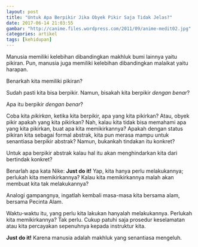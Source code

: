 ```yaml
---
layout: post
title: "Untuk Apa Berpikir Jika Obyek Pikir Saja Tidak Jelas?"
date: 2017-06-14 21:03:55
gambar: "http://canime.files.wordpress.com/2011/09/anime-medit02.jpg"
categories: artikel
tags: [kehidupan]
---
```


Manusia memiliki kelebihan dibandingkan makhluk bumi lainnya yaitu pikiran. Pun, manusia juga memiliki kelebihan dibandingkan malaikat yaitu harapan.

Benarkah kita memiliki pikiran?

Sudah pasti kita bisa berpikir. Namun, bisakah kita berpikir _dengan benar_?

Apa itu berpikir _dengan benar_?

Coba kita _pikirkan_, ketika kita berpikir, apa yang kita pikirkan? Atau, obyek pikir apakah yang kita pikirkan? Nah, kalau kita tidak bisa memahami apa yang kita pikirkan, buat apa kita memikirkannya? Apakah dengan status pikiran kita sebagai formal abstrak, kita pun merasa mampu untuk senantiasa berpikir abstrak? Namun, bukankah tindakan itu konkret?

Untuk apa berpikir abstrak kalau hal itu akan menghindarkan kita dari bertindak konkret?

Benarlah apa kata Nike: __Just do it!__ Yap, kita hanya perlu melakukannya; perlukah kita memikirkannya? Kalau kita memikirkannya malah akan membuat kita tak melakukannya?

Analogi gampangnya, ingatlah kembali masa-masa kita bersama alam, bersama Pecinta Alam.

Waktu-waktu itu, yang perlu kita lakukan hanyalah melakukannya. Perlukah kita memikirkannya? Tak perlu. Cukup patuhi saja prosedur keselamatan atau kita percayakan sepenuhnya kepada instruktur kita.

__Just do it!__ Karena manusia adalah makhluk yang senantiasa mengeluh.
